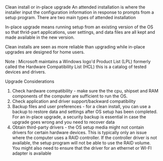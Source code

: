 Clean install or in-place upgrade
An attended installation is where the installer input the configuration information in response to prompts from a setup program. There are two main types of attended installation 

In-place upgrade means running setup from an existing version of the OS so that thrid-part applications, user settings, and data files are all kept and made available in the new version.

Clean installs are seen as more reliable than upgrading while in-place upgrades are designed for home users.

Note : Microsoft maintains a Windows logo'd Product List (LPL) formerly called the Hardware Compatibility List (HCL) this is a catalog of tested devices and drivers.



Upgrade Considerations 

1. Check hardware compatibility - make sure the the cpu, shipset and RAM components of the computer are sufficient to run the OS. 
2. Check application and driver support/backward compatibility 
3. Backup files and user preferences - for a clean install, you can use a backup to restore data and settings after OS setup has been completed. For an in-place upgrade, a security backup is essential in case the upgrade goes wrong and you need to recover data
4. Obtain third-party drivers - the OS setup media might not contain drivers for certain hardware devices. This is typically only an issue where the computer uses a RAID controller. If the controller driver is not available, the setup program will not be able to use the RAID volume. You might also need to ensure that the driver for an ethernet or WI-FI adapter is available